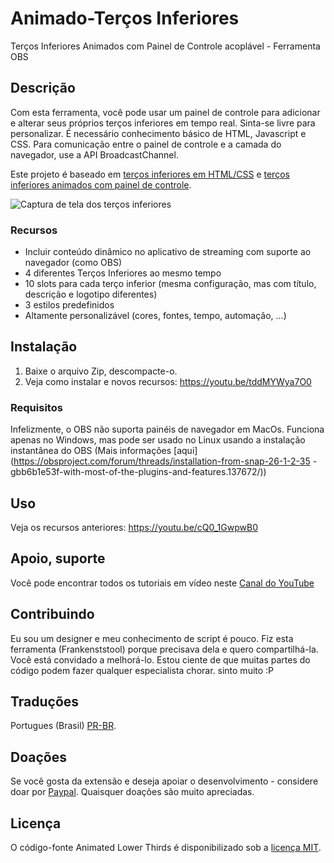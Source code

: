# Animado-Terços Inferiores

Terços Inferiores Animados com Painel de Controle acoplável - Ferramenta OBS

## Descrição

Com esta ferramenta, você pode usar um painel de controle para adicionar e alterar seus próprios terços inferiores em tempo real. Sinta-se livre para personalizar. É necessário conhecimento básico de HTML, Javascript e CSS.
Para comunicação entre o painel de controle e a camada do navegador, use a API BroadcastChannel.

Este projeto é baseado em [terços inferiores em HTML/CSS](https://obsproject.com/forum/resources/lower-thirds-in-html-css.928/) e [terços inferiores animados com painel de controle](https://obsproject.com/forum/resources/animated-lower-thirds-with-control-panel.922/).

![Captura de tela dos terços inferiores](https://obsproject.com/forum/attachments/screen-jpg.61515/)

### Recursos

- Incluir conteúdo dinâmico no aplicativo de streaming com suporte ao navegador (como OBS)
- 4 diferentes Terços Inferiores ao mesmo tempo
- 10 slots para cada terço inferior (mesma configuração, mas com título, descrição e logotipo diferentes)
- 3 estilos predefinidos
- Altamente personalizável (cores, fontes, tempo, automação, ...)

## Instalação

1. Baixe o arquivo Zip, descompacte-o.
2. Veja como instalar e novos recursos: https://youtu.be/tddMYWya7O0

### Requisitos

Infelizmente, o OBS não suporta painéis de navegador em MacOs. Funciona apenas no Windows, mas pode ser usado no Linux usando a instalação instantânea do OBS (Mais informações [aqui](https://obsproject.com/forum/threads/installation-from-snap-26-1-2-35 -gbb6b1e53f-with-most-of-the-plugins-and-features.137672/))

## Uso

Veja os recursos anteriores: https://youtu.be/cQ0_1GwpwB0

## Apoio, suporte

Você pode encontrar todos os tutoriais em vídeo neste [Canal do YouTube](https://www.youtube.com/channel/UCUYiOIl-DHn8B1eRzUfDyyw)

## Contribuindo

Eu sou um designer e meu conhecimento de script é pouco. Fiz esta ferramenta (Frankenststool) porque precisava dela e quero compartilhá-la. Você está convidado a melhorá-lo. Estou ciente de que muitas partes do código podem fazer qualquer especialista chorar. sinto muito :P

## Traduções

Portugues (Brasil) [PR-BR]().

## Doações

Se você gosta da extensão e deseja apoiar o desenvolvimento - considere doar por [Paypal](https://paypal.me/noealdac). Quaisquer doações são muito apreciadas.

## Licença

O código-fonte Animated Lower Thirds é disponibilizado sob a [licença MIT](https://github.com/noeal-dac/Animated-Lower-Thrids/blob/master/LICENSE).
